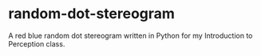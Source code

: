 # random-dot-stereogram
A red blue random dot stereogram written in Python for my Introduction to Perception class.

